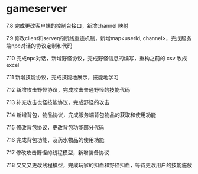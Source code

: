 # gameserver

7.8 完成更改客户端的控制台接口，新增channel 映射
 
7.9 修改client和server的断线重连机制，新增map<userId, channel>，完成服务端npc对话的协议定制和代码

7.10 完成npc对话，新增野怪协议，完成野怪信息的编写，重构之前的 csv 改成 excel

7.11 新增技能协议，完成技能地展示，技能地学习

7.12 新增攻击野怪协议，完成攻击普通野怪的技能代码

7.13 补充攻击也怪技能协议，完成野怪的攻击

7.14 新增背包，物品协议，完成服务端背包物品的获取和使用功能

7.15 修改背包协议，更改背包功能部分代码

7.16 完成背包功能，及药水物品的使用功能

7.17 修改攻击野怪的线程模型，新增装备协议

7.18 又又又更改线程模型，完成玩家的扣血和野怪扣血，等待更改用户的技能施放